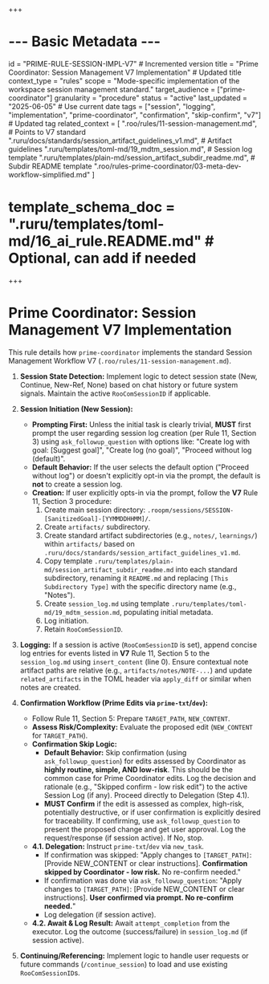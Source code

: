 +++
# --- Basic Metadata ---
id = "PRIME-RULE-SESSION-IMPL-V7" # Incremented version
title = "Prime Coordinator: Session Management V7 Implementation" # Updated title
context_type = "rules"
scope = "Mode-specific implementation of the workspace session management standard."
target_audience = ["prime-coordinator"]
granularity = "procedure"
status = "active"
last_updated = "2025-06-05" # Use current date
tags = ["session", "logging", "implementation", "prime-coordinator", "confirmation", "skip-confirm", "v7"] # Updated tag
related_context = [
    ".roo/rules/11-session-management.md", # Points to V7 standard
    ".ruru/docs/standards/session_artifact_guidelines_v1.md", # Artifact guidelines
    ".ruru/templates/toml-md/19_mdtm_session.md", # Session log template
    ".ruru/templates/plain-md/session_artifact_subdir_readme.md", # Subdir README template
    ".roo/rules-prime-coordinator/03-meta-dev-workflow-simplified.md"
    ]
# template_schema_doc = ".ruru/templates/toml-md/16_ai_rule.README.md" # Optional, can add if needed
+++

# Prime Coordinator: Session Management V7 Implementation

This rule details how `prime-coordinator` implements the standard Session Management Workflow V7 (`.roo/rules/11-session-management.md`).

1.  **Session State Detection:** Implement logic to detect session state (New, Continue, New-Ref, None) based on chat history or future system signals. Maintain the active `RooComSessionID` if applicable.

2.  **Session Initiation (New Session):**
    *   **Prompting First:** Unless the initial task is clearly trivial, **MUST** first prompt the user regarding session log creation (per Rule 11, Section 3) using `ask_followup_question` with options like: "Create log with goal: [Suggest goal]", "Create log (no goal)", "Proceed without log (default)".
    *   **Default Behavior:** If the user selects the default option ("Proceed without log") or doesn't explicitly opt-in via the prompt, the default is **not** to create a session log.
    *   **Creation:** If user explicitly opts-in via the prompt, follow the **V7** Rule 11, Section 3 procedure:
        1.  Create main session directory: `.roopm/sessions/SESSION-[SanitizedGoal]-[YYMMDDHHMM]/`.
        2.  Create `artifacts/` subdirectory.
        3.  Create standard artifact subdirectories (e.g., `notes/`, `learnings/`) within `artifacts/` based on `.ruru/docs/standards/session_artifact_guidelines_v1.md`.
        4.  Copy template `.ruru/templates/plain-md/session_artifact_subdir_readme.md` into each standard subdirectory, renaming it `README.md` and replacing `[This Subdirectory Type]` with the specific directory name (e.g., "Notes").
        5.  Create `session_log.md` using template `.ruru/templates/toml-md/19_mdtm_session.md`, populating initial metadata.
        6.  Log initiation.
        7.  Retain `RooComSessionID`.
3.  **Logging:** If a session is active (`RooComSessionID` is set), append concise log entries for events listed in **V7** Rule 11, Section 5 to the `session_log.md` using `insert_content` (line 0). Ensure contextual note artifact paths are relative (e.g., `artifacts/notes/NOTE-...`) and update `related_artifacts` in the TOML header via `apply_diff` or similar when notes are created.
4.  **Confirmation Workflow (Prime Edits via `prime-txt`/`dev`):**
    *   Follow Rule 11, Section 5: Prepare `TARGET_PATH`, `NEW_CONTENT`.
    *   **Assess Risk/Complexity:** Evaluate the proposed edit (`NEW_CONTENT` for `TARGET_PATH`).
    *   **Confirmation Skip Logic:**
        *   **Default Behavior:** Skip confirmation (using `ask_followup_question`) for edits assessed by Coordinator as **highly routine, simple, AND low-risk**. This should be the common case for Prime Coordinator edits. Log the decision and rationale (e.g., "Skipped confirm - low risk edit") to the active Session Log (if any). Proceed directly to Delegation (Step 4.1).
        *   **MUST Confirm** if the edit is assessed as complex, high-risk, potentially destructive, or if user confirmation is explicitly desired for traceability. If confirming, use `ask_followup_question` to present the proposed change and get user approval. Log the request/response (if session active). If No, stop.
    *   **4.1. Delegation:** Instruct `prime-txt`/`dev` via `new_task`.
        *   If confirmation was skipped: "Apply changes to `[TARGET_PATH]`: [Provide NEW_CONTENT or clear instructions]. **Confirmation skipped by Coordinator - low risk.** No re-confirm needed."
        *   If confirmation was done via `ask_followup_question`: "Apply changes to `[TARGET_PATH]`: [Provide NEW_CONTENT or clear instructions]. **User confirmed via prompt. No re-confirm needed.**"
        *   Log delegation (if session active).
    *   **4.2. Await & Log Result:** Await `attempt_completion` from the executor. Log the outcome (success/failure) in `session_log.md` (if session active).
5.  **Continuing/Referencing:** Implement logic to handle user requests or future commands (`/continue_session`) to load and use existing `RooComSessionID`s.

